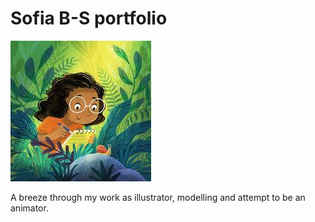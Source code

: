 # Sofia B-S portfolio

![portfolio](/public/assets/portrait.jpg)

A breeze through my work as illustrator, modelling and attempt to be an animator.
